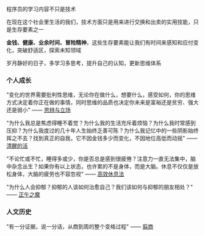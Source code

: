 程序员的学习内容不只是技术

在现在这个社会里生活的我们，技术方面只是用来进行交换和出卖的实用技能，只是生存要素之一

**金钱、健康、业余时间、冒险精神**，这些生存要素能让我们有时间来感知和应付变化，突破舒适区，探索未知领域

岁月静好的日子，多学习多思考，提升自己的认知，更新思维体系





### 个人成长

"变化的世界需要批判性思维，无论你在做什么，想要什么，感受如何，你的思维方式决定着你正在做的事情，同时思维的品质也决定你未来是富裕还是贫穷、强大还是弱小"   —— [思辨与立场](https://github.com/rabbeargiggly/reading-notes/tree/main/%E6%80%9D%E8%BE%A9%E4%B8%8E%E7%AB%8B%E5%9C%BA "思辨与立场")



"为什么我总是焦虑得睡不着觉？为什么我的生活充斥着烦恼？为什么我时常感到压抑？为什么我度过的几十年人生始终乏善可陈？为什么我记忆中的一些阴影始终挥之不去？找到真正的自我，它不因金钱多少而变化，不因地位高低而动摇"  —— [清醒的活](https://github.com/rabbeargiggly/reading-notes/tree/main/%E6%B8%85%E9%86%92%E7%9A%84%E6%B4%BB "清醒的活")



"不论忙或不忙，睡得多或少，你是否总是感到很疲倦？注意力一直无法集中，脑中杂念丛生？如果你有以上状态，也许累的不是身体，而是大脑。休息不仅仅是放松身体，大脑的疲劳也不容忽视"  —— [高效休息法](https://github.com/rabbeargiggly/reading-notes/tree/main/%E9%AB%98%E6%95%88%E4%BC%91%E6%81%AF%E6%B3%95 "高效休息法")



"为什么人会抑郁？抑郁的人该如何治愈自己？我们该如何与抑郁的朋友相处？"   —— [正午之魔](https://github.com/rabbeargiggly/reading-notes/tree/main/%E6%AD%A3%E5%8D%88%E4%B9%8B%E9%AD%94 "正午之魔")



### 人文历史

"有一分证据，说一分话，从商到周的整个变格过程"   —— [翦商](https://github.com/rabbeargiggly/reading-notes/tree/main/%E7%BF%A6%E5%95%86 "翦商")
